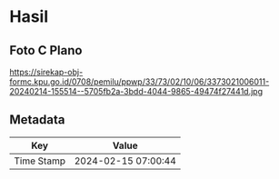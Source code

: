 # Hasil

## Foto C Plano

https://sirekap-obj-formc.kpu.go.id/0708/pemilu/ppwp/33/73/02/10/06/3373021006011-20240214-155514--5705fb2a-3bdd-4044-9865-49474f27441d.jpg


## Metadata

| Key        | Value               |
| ---------- | ------------------- |
| Time Stamp | 2024-02-15 07:00:44 |



